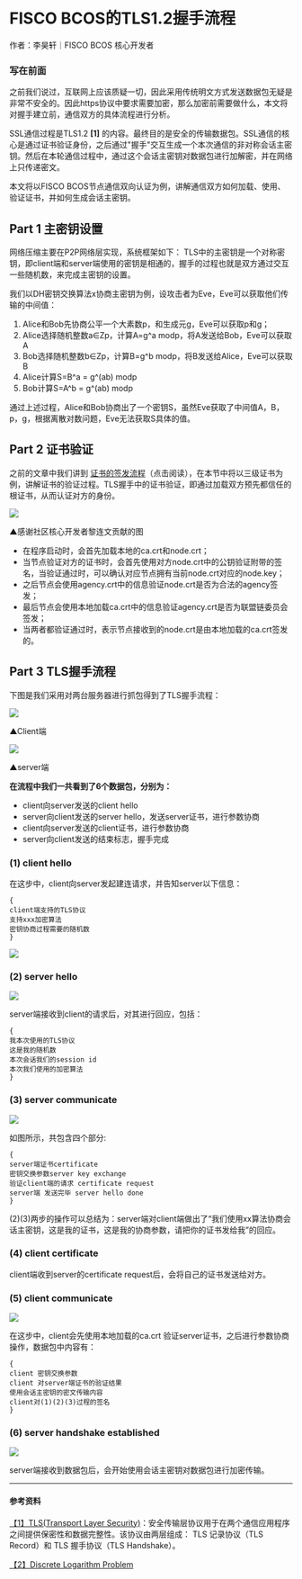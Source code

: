 # FISCO BCOS的TLS1.2握手流程

作者：李昊轩｜FISCO BCOS 核心开发者

### 写在前面

之前我们说过，互联网上应该质疑一切，因此采用传统明文方式发送数据包无疑是非常不安全的。因此https协议中要求需要加密，那么加密前需要做什么，本文将对握手建立前，通信双方的具体流程进行分析。

SSL通信过程是TLS1.2 **[1]** 的内容。最终目的是安全的传输数据包。SSL通信的核心是通过证书验证身份，之后通过"握手"交互生成一个本次通信的非对称会话主密钥。然后在本轮通信过程中，通过这个会话主密钥对数据包进行加解密，并在网络上只传递密文。

本文将以FISCO BCOS节点通信双向认证为例，讲解通信双方如何加载、使用、验证证书，并如何生成会话主密钥。

## Part 1 主密钥设置

网络压缩主要在P2P网络层实现，系统框架如下：  TLS中的主密钥是一个对称密钥，即client端和server端使用的密钥是相通的，握手的过程也就是双方通过交互一些随机数，来完成主密钥的设置。 

我们以DH密钥交换算法x协商主密钥为例，设攻击者为Eve，Eve可以获取他们传输的中间值：

1. Alice和Bob先协商公平一个大素数p，和生成元g，Eve可以获取p和g；
2. Alice选择随机整数a∈Zp，计算A=g^a modp，将A发送给Bob，Eve可以获取A
3. Bob选择随机整数b∈Zp，计算B=g^b modp，将B发送给Alice，Eve可以获取B
4. Alice计算S=B^a = g^(ab) modp
5. Bob计算S=A^b = g^(ab) modp

通过上述过程，Alice和Bob协商出了一个密钥S，虽然Eve获取了中间值A，B，p，g，根据离散对数问题，Eve无法获取S具体的值。

## Part 2 证书验证

之前的文章中我们讲到 [证书的签发流程](https://mp.weixin.qq.com/s?__biz=MzU5NTg0MjA4MA==&mid=2247484692&idx=1&sn=3163aec2574ce0bf7d4f64e899e9bb6d&chksm=fe6a805bc91d094df15ed5c5988897d307ed519efbb0b26c2056ad35df3a491cea1e556ee70e&token=951660177&lang=zh_CN&scene=21#wechat_redirect)（点击阅读），在本节中将以三级证书为例，讲解证书的验证过程。TLS握手中的证书验证，即通过加载双方预先都信任的根证书，从而认证对方的身份。

![](../../../../images/articles/tsl1.2_establish_process/IMG_5532.PNG)

▲感谢社区核心开发者黎连文贡献的图

- 在程序启动时，会首先加载本地的ca.crt和node.crt；
- 当节点验证对方的证书时，会首先使用对方node.crt中的公钥验证附带的签名，当验证通过时，可以确认对应节点拥有当前node.crt对应的node.key；
- 之后节点会使用agency.crt中的信息验证node.crt是否为合法的agency签发；
- 最后节点会使用本地加载ca.crt中的信息验证agency.crt是否为联盟链委员会签发；
- 当两者都验证通过时，表示节点接收到的node.crt是由本地加载的ca.crt签发的。

## Part 3 TLS握手流程

下图是我们采用对两台服务器进行抓包得到了TLS握手流程：

![](../../../../images/articles/tsl1.2_establish_process/IMG_5533.PNG)

▲Client端

![](../../../../images/articles/tsl1.2_establish_process/IMG_5534.PNG)

▲server端

**在流程中我们一共看到了6个数据包，分别为：**

- client向server发送的client hello
- server向client发送的server hello，发送server证书，进行参数协商
- client向server发送的client证书，进行参数协商
- server向client发送的结束标志，握手完成

### (1) client hello

在这步中，client向server发起建连请求，并告知server以下信息：

```
{
client端支持的TLS协议
支持xxx加密算法
密钥协商过程需要的随机数
}
```

![](../../../../images/articles/tsl1.2_establish_process/IMG_5535.PNG)


### (2) server hello

![](../../../../images/articles/tsl1.2_establish_process/IMG_5536.PNG)

server端接收到client的请求后，对其进行回应，包括：

```
{
我本次使用的TLS协议
这是我的随机数
本次会话我们的session id
本次我们使用的加密算法
}
```

### (3) server communicate

![](../../../../images/articles/tsl1.2_establish_process/IMG_5537.PNG)

如图所示，共包含四个部分:

```
{
server端证书certificate
密钥交换参数server key exchange
验证client端的请求 certificate request
server端 发送完毕 server hello done
}
```

(2)(3)两步的操作可以总结为：server端对client端做出了“我们使用xx算法协商会话主密钥，这是我的证书，这是我的协商参数，请把你的证书发给我”的回应。

### (4) client certificate

client端收到server的certificate request后，会将自己的证书发送给对方。

### (5) client communicate

![](../../../../images/articles/tsl1.2_establish_process/IMG_5538.PNG)

在这步中，client会先使用本地加载的ca.crt 验证server证书，之后进行参数协商操作，数据包中内容有：

```
{
client 密钥交换参数
client 对server端证书的验证结果
使用会话主密钥的密文传输内容
client对(1)(2)(3)过程的签名
}
```

### (6) server handshake established

![](../../../../images/articles/tsl1.2_establish_process/IMG_5539.PNG)

server端接收到数据包后，会开始使用会话主密钥对数据包进行加密传输。

------

#### 参考资料

[【1】TLS(Transport Layer Security)](https://baike.baidu.com/item/TLS/2979545?fr=aladdin)：安全传输层协议用于在两个通信应用程序之间提供保密性和数据完整性。该协议由两层组成： TLS 记录协议（TLS Record）和 TLS 握手协议（TLS Handshake）。

[【2】Discrete Logarithm Problem](https://www.doc.ic.ac.uk/~mrh/330tutor/ch06s02.html)



